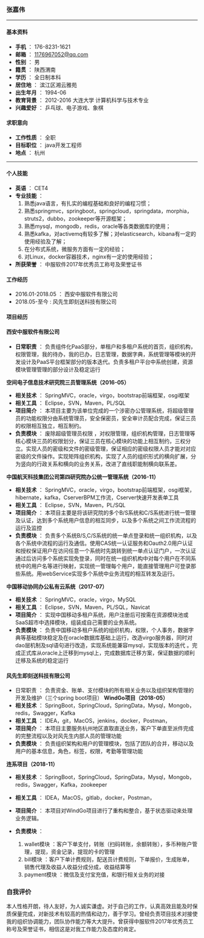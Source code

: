 ### 张嘉伟
---
#### 基本资料
+ **手机** ： 176-8231-1621
+ **邮箱** ： [1176967052@qq.com]()
+ **性别** ： 男
+ **籍贯** ： 陕西渭南
+ **学历** ： 全日制本科
+ **居住地** ： 滨江区湘云雅苑
+ **出生年月** ： 1994-06
+ **教育背景** ： 2012-2016 大连大学 计算机科学与技术专业
+ **兴趣爱好** ： 乒乓球、电子游戏、象棋 

#### 求职意向
+ **工作性质** ： 全职
+ **目标职位** ： java开发工程师
+ **地点** ： 杭州
---
#### 个人技能
+ **英语** ： CET4
+ **专业技能** ： 
  1. 熟悉java语言，有扎实的编程基础和良好的编程习惯；
  2. 熟悉springmvc，springboot，springcloud，springdata，morphia，struts2，dubbo，zookeeper等开源框架；
  3. 熟悉mysql，mongodb，redis，oracle等各类数据库的使用；
  4. 熟悉kafka，对activemq有较多了解；对elasticsearch，kibana有一定的使用经验及了解；
  5. 在分布式系统，微服务方面有一定的经验；
  6. 对Linux，docker容器技术，nginx有一定的使用经验；
+ **所获荣誉** ： 中服软件2017年优秀员工称号及荣誉证书
#### 工作经历
+ 2016.01-2018.05 ： 西安中服软件有限公司
+ 2018.05-至今 : 风先生即刻送科技有限公司
#### 项目经历
#### 西安中服软件有限公司
+ **日常职责** ： 负责组件化PaaS部分，单租户和多租户系统的首页，组织机构，权限管理，我的待办，我的已办，日志管理，数据字典，系统管理等模块的开发设计及PaaS平台框架部分的版本迭代。负责多租户平台中系统创建，资源模块管理管理的部分设计及稳定运行

**空间电子信息技术研究院三员管理系统（2016-05）**  
+ **相关技术** ： SpringMVC，oracle，virgo，bootstrap前端框架，osgi框架 
+ **相关工具** ： Eclipse，SVN，Maven，PL/SQL
+ **项目简介** ： 本项目主要为该单位完成的一个涉密办公管理系统，将超级管理员的功能权限分由系统管理员，安全保密员，安全审计员配合完成，保证三员的权限相互独立，相互制约。 
+ **负责模块** ： 废除超级管理员权限 ，对权限管理，组织机构管理，日志管理等核心模块三员的权限划分，保证三员在核心模块的功能上相互制约，三权分立。实现人员的密级和文件的密级管理，保证相应的密级权限人员才能对对应密级的文件操作。实现矩阵组织机构，实现了人员的组织形式的横向扩展，分为竖向的行政关系和横向的业务关系，改进了直线职能制横向联系差。

**中国航天科技集团公司第四研究院办公统一管理系统（2016-11）**
+ **相关技术** ： SpringMVC，oracle，virgo，bootstrap前端框架，osgi框架，hibernate，kafka，CserverBPM工作流，Cserver快速开发表单工具
+ **相关工具** ： Eclipse，SVN，Maven，PL/SQL
+ **项目简介** ： 本项目主要是将该研究院的多个B/S系统和C/S系统进行统一管理及认证，达到多个系统用户信息的相互同步，以及多个系统之间工作流流程的运行及监控
+ **负责模块** ： 负责多个系统B/S,C/S系统的统一单点登录和统一组织机构，以及各个系统中流程的运行及通信。使用CAS统一认证服务和Oauth2.0用户认证和授权保证用户在访问任意一个系统时先跳转到统一单点认证门户，一次认证通过后访问多个系统实现免登录，同时在统一组织机构中对每个用户在不同系统中的用户名等进行映射，实现统一管理每个用户，能直接管理用户可登录那些系统。用webService实现多个系统中业务流程的相互转发及运行。

**中国移动协同办公私有云系统（2017-07）**
+ **相关技术** ： SpringMVC，oracle，virgo，MySQL
+ **相关工具** ： Eclipse，SVN，Maven，PL/SQL，Navicat
+ **项目简介** ： 实现中国移动多租户系统，用户注册后可按需在资源模块池或SaaS超市中选择模块，组装成自己需要的业务系统。
+ **负责模块** ： 负责中国移动多租户系统的组织机构，权限，个人事务，数据字典等基础模块稳定及在oracle数据库基础上运行，改造virgo服务器，同时对dao层机制及sql语句进行改造，实现系统能兼容mysql，实现版本的迭代 。完成正式库从oracle上迁移到mysql上，完成数据库迁移方案，保证数据的顺利迁移及系统的稳定运行

#### 风先生即刻送科技有限公司
+ 日常职责 ： 负责资金、账单、支付模块的所有相关业务以及组织架构管理的开发及维护（三个spring boot项目）
**WindGo项目（2018-05）**
+ **相关技术** ： SpringBoot，SpringCloud，SpringData，Mysql，Mongob，redis，Swagger，Kafka
+ **相关工具** ： IDEA，git，MacOS，jenkins，docker，Postman，
+ **项目简介** ： 本项目主要服务杭州地区直取直送业务，客户下单直至派件完成的完整流程以及对风先生内部人员的管理功能
+ **负责模块** ： 负责组织架构和用户的管理模块，包括了团队的合并，移动以及用户的基本信息，角色，标签，权限，考勤等管理功能

**连系项目（2018-11）**
+ **相关技术** ： SpringBoot，SpringCloud，SpringData，Mysql，Mongob，redis，Swagger，Kafka，zookeeper
+ **相关工具** ： IDEA，MacOS，gitlab，docker，Postman，
+ **项目简介** ： 本项目对WindGo项目进行了重构和整合，基于状态驱动来处理业务逻辑。
+ **负责模块** ： 
   
   1. wallet模块 ：客户下单支付，转账（扫码转账，余额转账），多币种账户管理，提现，资金记录，提现的卡的管理
   2. bill模块 ：客户下单计费规则，配送员计费规则，下单报价，生成账单，销售代理及收益人收益分成分成，收益结算等
   3. payment模块 ：微信及支付宝充值，和银行相关业务的对接
   
### 自我评价
    
   本人性格开朗，待人友好，为人诚实谦虚。对于自己的工作，认真高效且能及时保质保量完成，对新技术有较高的热情和动力，善于学习。曾经负责项目技术对接使我的组织协调能力，团队协作能力等大大提升。曾获得中服软件2017年优秀员工称号及荣誉证书，相信这是对我工作能力及态度的肯定。   